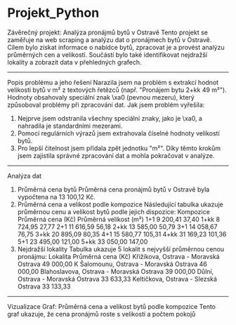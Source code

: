 # Projekt_Python
Závěrečný projekt: Analýza pronájmů bytů v Ostravě
Tento projekt se zaměřuje na web scraping a analýzu dat o pronájmech bytů v Ostravě. Cílem bylo získat informace o nabídce bytů, zpracovat je a provést analýzu průměrných cen a velikostí. Součástí bylo také identifikovat nejdražší lokality a zobrazit data v přehledných grafech.
________________________________________
Popis problému a jeho řešení
Narazila jsem na problém s extrakcí hodnot velikosti bytů v m² z textových řetězců (např. "Pronájem bytu 2+kk 49 m²"). Hodnoty obsahovaly speciální znak \xa0 (pevnou mezeru), který způsoboval problémy při zpracování dat.
Jak jsem problém vyřešila:
1.	Nejprve jsem odstranila všechny speciální znaky, jako je \xa0, a nahradila je standardními mezerami.
2.	Pomocí regulárních výrazů jsem extrahovala číselné hodnoty velikostí bytů.
3.	Pro lepší čitelnost jsem přidala zpět jednotku "m²".
Díky těmto krokům jsem zajistila správné zpracování dat a mohla pokračovat v analýze.
________________________________________
Analýza dat
1. Průměrná cena bytů
Průměrná cena pronájmů bytů v Ostravě byla vypočtena na 13 100,12 Kč.
2. Průměrná cena a velikost podle kompozice
Následující tabulka ukazuje průměrnou cenu a velikost bytů podle jejich dispozice:
Kompozice	Průměrná cena (Kč)	Průměrná velikost (m²)
1+1	9 200,41	37,40
1+kk	8 724,95	27,77
2+1	11 616,59	56,18
2+kk	13 585,00	50,79
3+1	14 058,67	76,75
3+kk	20 895,09	80,35
4+1	15 580,77	105,31
4+kk	31 169,23	101,36
5+1	23 495,00	121,00
5+kk	33 050,00	147,00
3. Nejdražší lokality
Tabulka ukazuje 5 lokalit s nejvyšší průměrnou cenou pronájmu:
Lokalita	Průměrná cena (Kč)
Křižíkova, Ostrava - Moravská Ostrava	49 000,00
K Šalomounu, Ostrava - Moravská Ostrava	46 000,00
Blahoslavova, Ostrava - Moravská Ostrava	39 000,00
Důlní, Ostrava - Moravská Ostrava	33 633,33
Keltičkova, Ostrava - Slezská Ostrava	33 133,33
________________________________________
Vizualizace
Graf: Průměrná cena a velikost bytů podle kompozice 
Tento graf ukazuje, že cena pronájmů roste s velikostí a počtem pokojů
